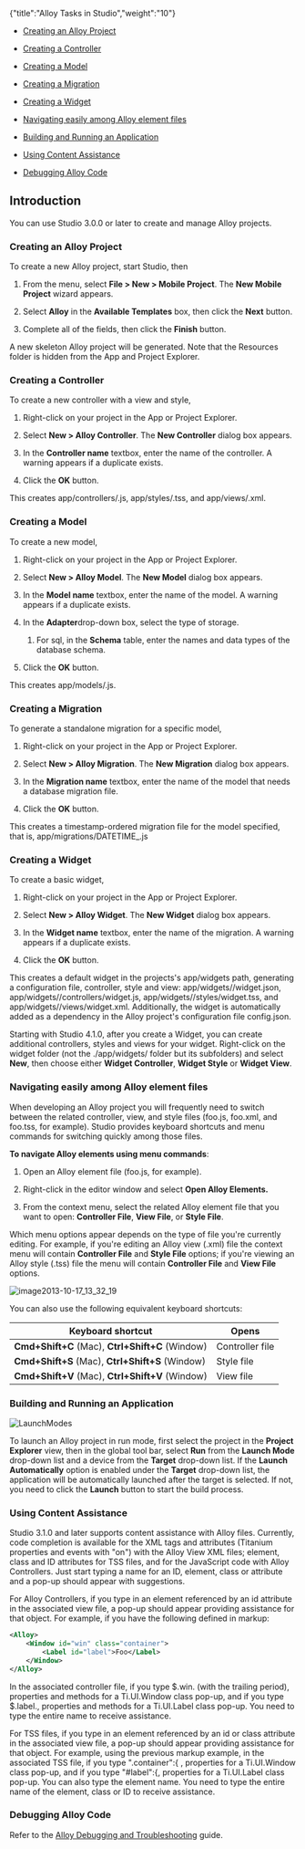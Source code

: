 {"title":"Alloy Tasks in Studio","weight":"10"}

* [Creating an Alloy Project](#creating-an-alloy-project)

* [Creating a Controller](#creating-a-controller)

* [Creating a Model](#creating-a-model)

* [Creating a Migration](#creating-a-migration)

* [Creating a Widget](#creating-a-widget)

* [Navigating easily among Alloy element files](#navigating-easily-among-alloy-element-files)

* [Building and Running an Application](#building-and-running-an-application)

* [Using Content Assistance](#using-content-assistance)

* [Debugging Alloy Code](#debugging-alloy-code)

## Introduction

You can use Studio 3.0.0 or later to create and manage Alloy projects.

### Creating an Alloy Project

To create a new Alloy project, start Studio, then

1. From the menu, select **File > New > Mobile Project**. The **New Mobile Project** wizard appears.

2. Select **Alloy** in the **Available Templates** box, then click the **Next** button.

3. Complete all of the fields, then click the **Finish** button.

A new skeleton Alloy project will be generated. Note that the Resources folder is hidden from the App and Project Explorer.

### Creating a Controller

To create a new controller with a view and style,

1. Right-click on your project in the App or Project Explorer.

2. Select **New > Alloy Controller**. The **New Controller** dialog box appears.

3. In the **Controller name** textbox, enter the name of the controller. A warning appears if a duplicate exists.

4. Click the **OK** button.

This creates app/controllers/<name>.js, app/styles/<name>.tss, and app/views/<name>.xml.

### Creating a Model

To create a new model,

1. Right-click on your project in the App or Project Explorer.

2. Select **New > Alloy Model**. The **New Model** dialog box appears.

3. In the **Model name** textbox, enter the name of the model. A warning appears if a duplicate exists.

4. In the **Adapter**drop-down box, select the type of storage.

    1. For sql, in the **Schema** table, enter the names and data types of the database schema.

5. Click the **OK** button.

This creates app/models/<name>.js.

### Creating a Migration

To generate a standalone migration for a specific model,

1. Right-click on your project in the App or Project Explorer.

2. Select **New > Alloy Migration**. The **New Migration** dialog box appears.

3. In the **Migration name** textbox, enter the name of the model that needs a database migration file.

4. Click the **OK** button.

This creates a timestamp-ordered migration file for the model specified, that is, app/migrations/DATETIME\_<name>.js

### Creating a Widget

To create a basic widget,

1. Right-click on your project in the App or Project Explorer.

2. Select **New > Alloy Widget**. The **New Widget** dialog box appears.

3. In the **Widget name** textbox, enter the name of the migration. A warning appears if a duplicate exists.

4. Click the **OK** button.

This creates a default widget in the projects's app/widgets path, generating a configuration file, controller, style and view: app/widgets/<name>/widget.json, app/widgets/<name>/controllers/widget.js, app/widgets/<name>/styles/widget.tss, and app/widgets/<name>/views/widget.xml. Additionally, the widget is automatically added as a dependency in the Alloy project's configuration file config.json.

Starting with Studio 4.1.0, after you create a Widget, you can create additional controllers, styles and views for your widget. Right-click on the widget folder (not the ./app/widgets/ folder but its subfolders) and select **New**, then choose either **Widget Controller**, **Widget Style** or **Widget View**.

### Navigating easily among Alloy element files

When developing an Alloy project you will frequently need to switch between the related controller, view, and style files (foo.js, foo.xml, and foo.tss, for example). Studio provides keyboard shortcuts and menu commands for switching quickly among those files.

**To navigate Alloy elements using menu commands**:

1. Open an Alloy element file (foo.js, for example).

2. Right-click in the editor window and select **Open Alloy Elements.**

3. From the context menu, select the related Alloy element file that you want to open: **Controller File**, **View File**, or **Style File**.

Which menu options appear depends on the type of file you're currently editing. For example, if you're editing an Alloy view (.xml) file the context menu will contain **Controller File** and **Style File** options; if you're viewing an Alloy style (.tss) file the menu will contain **Controller File** and **View File** options.

![image2013-10-17_13_32_19](/Images/appc/download/attachments/37536787/image2013-10-17_13_32_19.png)

You can also use the following equivalent keyboard shortcuts:

| Keyboard shortcut | Opens |
| --- | --- |
| **Cmd+Shift+C** (Mac), **Ctrl+Shift+C** (Window) | Controller file |
| **Cmd+Shift+S** (Mac), **Ctrl+Shift+S** (Window) | Style file |
| **Cmd+Shift+V** (Mac), **Ctrl+Shift+V** (Window) | View file |

### Building and Running an Application

![LaunchModes](/Images/appc/download/attachments/37523934/LaunchModes.png)

To launch an Alloy project in run mode, first select the project in the **Project Explorer** view, then in the global tool bar, select **Run** from the **Launch Mode** drop-down list and a device from the **Target** drop-down list. If the **Launch Automatically** option is enabled under the **Target** drop-down list, the application will be automatically launched after the target is selected. If not, you need to click the **Launch** button to start the build process.

### Using Content Assistance

Studio 3.1.0 and later supports content assistance with Alloy files. Currently, code completion is available for the XML tags and attributes (Titanium properties and events with "on") with the Alloy View XML files; element, class and ID attributes for TSS files, and for the JavaScript code with Alloy Controllers. Just start typing a name for an ID, element, class or attribute and a pop-up should appear with suggestions.

For Alloy Controllers, if you type in an element referenced by an id attribute in the associated view file, a pop-up should appear providing assistance for that object. For example, if you have the following defined in markup:

```xml
<Alloy>
    <Window id="win" class="container">
        <Label id="label">Foo</Label>
    </Window>
</Alloy>
```

In the associated controller file, if you type $.win. (with the trailing period), properties and methods for a Ti.UI.Window class pop-up, and if you type $.label., properties and methods for a Ti.UI.Label class pop-up. You need to type the entire name to receive assistance.

For TSS files, if you type in an element referenced by an id or class attribute in the associated view file, a pop-up should appear providing assistance for that object. For example, using the previous markup example, in the associated TSS file, if you type ".container":{ , properties for a Ti.UI.Window class pop-up, and if you type "#label":{, properties for a Ti.UI.Label class pop-up. You can also type the element name. You need to type the entire name of the element, class or ID to receive assistance.

### Debugging Alloy Code

Refer to the [Alloy Debugging and Troubleshooting](/docs/appc/Alloy_Framework/Alloy_How-tos/Alloy_Debugging_and_Troubleshooting/) guide.
